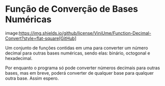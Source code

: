 # Função de Converção de Bases Numéricas
image:https://img.shields.io/github/license/ViniUme/Function-Decimal-Convert?style=flat-square[GitHub]

Um conjunto de funções contidas em uma para converter um número decimal para outras bases numéricas, sendo elas: binário, octogonal e hexadecimal.

Por enquanto o programa só pode converter números decimais para outras bases, mas em breve, poderá converter de qualquer base para qualquer outra base. Assim espero.
